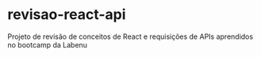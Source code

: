 # revisao-react-api
Projeto de revisão de conceitos de React e requisições de APIs aprendidos no bootcamp da Labenu
